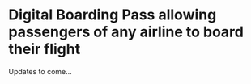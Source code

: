 # Digital Boarding Pass allowing passengers of any airline to board their flight

Updates to come...

